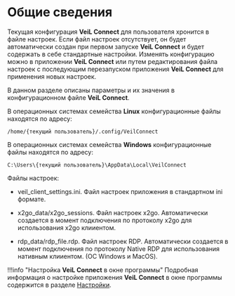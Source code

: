 # Общие сведения

Текущая конфигурация **VeiL Connect** для пользователя хронится в файле настроек. Если файл настроек отсутствует, он будет автоматически создан при первом запуске **VeiL Connect** и будет содержать в себе стандартные настройки. Изменять конфигурацию можно в приложении **VeiL Connect** или путем редактирования файла настроек с последующим перезапуском приложения **VeiL Connect** для применения новых настроек.

В данном разделе описаны параметры и их значения в конфигурационном файле **VeiL Connect**.

В операционных системах семейства **Linux** конфигурационные файлы находятся по адресу:
```
/home/{текущий пользователь}/.config/VeilConnect
```

В операционных системах семейства **Windows** конфигурационные файлы находятся по адресу:

```
C:\Users\{текущий пользователь}\AppData\Local\VeilConnect
```

Файлы настроек:

  - veil_client_settings.ini. Файл настроек приложения в стандартном ini формате.
    
  - x2go_data/x2go_sessions. Файл настроек x2go. Автоматически создается в момент подключения по протоколу x2go для использования x2go клииентом.
    
  - rdp_data/rdp_file.rdp. Файл настроек RDP. Автоматически создается в момент подключения по протоколу Native RDP для использования нативным клииентом. (ОС Windows и MacOS).


!!!info "Настройка **VeiL Connect** в окне программы"
Подробная информация о настройке приложения **VeiL Connect** в окне программы содержится в разделе [Настройки](../settings/main_settings.md).
